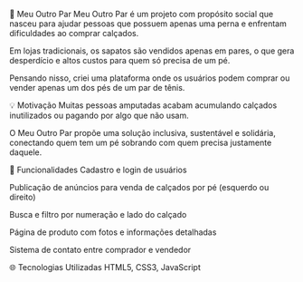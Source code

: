 🥿 Meu Outro Par
Meu Outro Par é um projeto com propósito social que nasceu para ajudar pessoas que possuem apenas uma perna e enfrentam dificuldades ao comprar calçados.

Em lojas tradicionais, os sapatos são vendidos apenas em pares, o que gera desperdício e altos custos para quem só precisa de um pé. 

Pensando nisso, criei uma plataforma onde os usuários podem comprar ou vender apenas um dos pés de um par de tênis.


💡 Motivação
Muitas pessoas amputadas acabam acumulando calçados inutilizados ou pagando por algo que não usam. 

O Meu Outro Par propõe uma solução inclusiva, sustentável e solidária, conectando quem tem um pé sobrando com quem precisa justamente daquele.


🔧 Funcionalidades
Cadastro e login de usuários

Publicação de anúncios para venda de calçados por pé (esquerdo ou direito)

Busca e filtro por numeração e lado do calçado

Página de produto com fotos e informações detalhadas

Sistema de contato entre comprador e vendedor


🌐 Tecnologias Utilizadas
HTML5, CSS3, JavaScript
